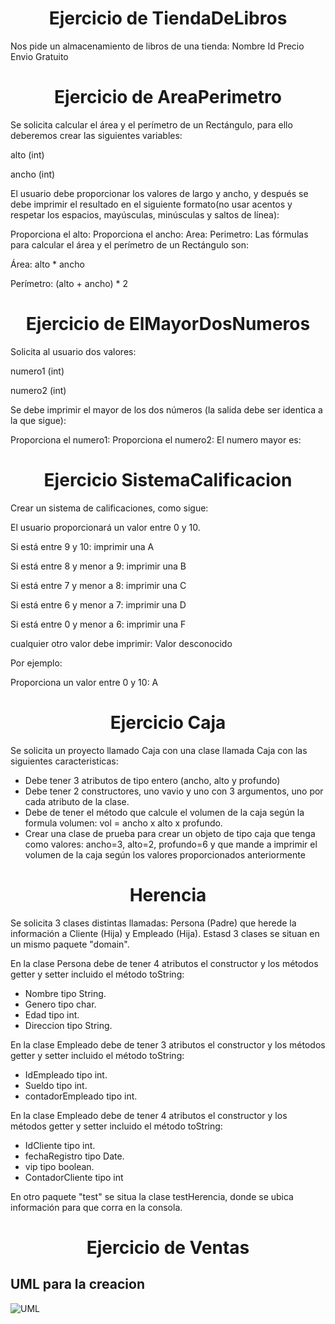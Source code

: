 <h1 align="center">Ejercicio de TiendaDeLibros</h1>

Nos pide un almacenamiento de libros de una tienda:
 Nombre
  Id
  Precio
  Envio Gratuito

<h1 align="center">Ejercicio de AreaPerimetro</h1>
 
Se solicita calcular el área y el perímetro de un Rectángulo, para ello deberemos crear las siguientes variables:

alto (int)

ancho (int)

El usuario debe proporcionar los valores de largo y ancho, y después se debe imprimir el resultado en el siguiente formato(no usar acentos y respetar los espacios, mayúsculas, minúsculas y saltos de línea):

Proporciona el alto:
Proporciona el ancho:
Area: <area>
Perimetro: <perimetro>
Las fórmulas para calcular el área y el perímetro de un Rectángulo son:

Área: alto * ancho

Perímetro: (alto + ancho) * 2

<h1 align="center">Ejercicio de ElMayorDosNumeros</h1>

Solicita al usuario dos valores:

numero1 (int)

numero2 (int)

Se debe imprimir el mayor de los dos números (la salida debe ser identica a la que sigue):

Proporciona el numero1:
Proporciona el numero2:
El numero mayor es:
<numeroMayor>

<h1 align="center">Ejercicio SistemaCalificacion</h1>

Crear un sistema de calificaciones, como sigue:

El usuario proporcionará un valor entre 0 y 10.

Si está entre 9 y 10: imprimir una A

Si está entre 8 y menor a 9: imprimir una B

Si está entre 7 y menor a 8: imprimir una C

Si está entre 6 y menor a 7: imprimir una D

Si está entre 0 y menor a 6: imprimir una F

cualquier otro valor debe imprimir: Valor desconocido

Por ejemplo:

Proporciona un valor entre 0 y 10:
A

<h1 align="center">Ejercicio Caja</h1>

Se solicita un proyecto llamado Caja con una clase llamada Caja con las siguientes caracteristicas:

- Debe tener 3 atributos de tipo entero (ancho, alto y profundo)
- Debe tener 2 constructores, uno vavio y uno con 3 argumentos, uno por cada atributo de la clase.
- Debe de tener el método que calcule el volumen de la caja según la formula volumen:
vol = ancho x alto x profundo. 
- Crear una clase de prueba para crear un objeto de tipo caja que tenga como valores: ancho=3, alto=2, profundo=6 y que mande a imprimir el volumen de la caja según los valores proporcionados anteriormente


<h1 align="center">Herencia</h1>

Se solicita 3 clases distintas llamadas: Persona (Padre) que herede la información a Cliente (Hija) y Empleado (Hija).
Estasd 3 clases se situan en un mismo paquete "domain".

En la clase Persona debe de tener 4 atributos el constructor y los métodos getter y setter incluido el método toString:
- Nombre tipo String.
- Genero tipo char.
- Edad tipo int.
- Direccion tipo String.

En la clase Empleado debe de tener 3 atributos el constructor y los métodos getter y setter incluido el método toString:
- IdEmpleado tipo int.
- Sueldo tipo int.
- contadorEmpleado tipo int.

En la clase Empleado debe de tener 4 atributos el constructor y los métodos getter y setter incluido el método toString:
- IdCliente tipo int.
- fechaRegistro tipo Date.
- vip tipo boolean.
- ContadorCliente tipo int
  
En otro paquete "test" se situa la clase testHerencia, donde se ubica  información para que corra en la consola.

<h1 align="center">Ejercicio de Ventas</h1>
<h2 align="left">UML para la creacion</h2>

![UML](https://github.com/JorgeR-G/Java/assets/82441130/e9450c5c-302e-406b-bab1-78bdb8cf36b9)



